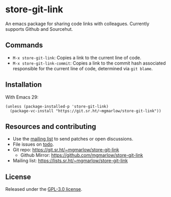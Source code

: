 # store-git-link

An emacs package for sharing code links with colleagues. Currently supports Github and Sourcehut.

## Commands

- `M-x store-git-link`: Copies a link to the current line of code.
- `M-x store-git-link-commit`: Copies a link to the commit hash associated responsible for the current line of code, determined via `git blame`.

## Installation

With Emacs 29:

```elisp
(unless (package-installed-p 'store-git-link)
  (package-vc-install "https://git.sr.ht/~mgmarlow/store-git-link"))
```

## Resources and contributing

+ Use the [mailing list](https://lists.sr.ht/~mgmarlow/store-git-link) to send patches or open discussions.
+ File issues on [todo](https://todo.sr.ht/~mgmarlow/store-git-link).
+ Git repo: <https://git.sr.ht/~mgmarlow/store-git-link>
  - Github Mirror: <https://github.com/mgmarlow/store-git-link>
+ Mailing list: <https://lists.sr.ht/~mgmarlow/store-git-link>

## License

Released under the [GPL-3.0 license](./LICENSE).
